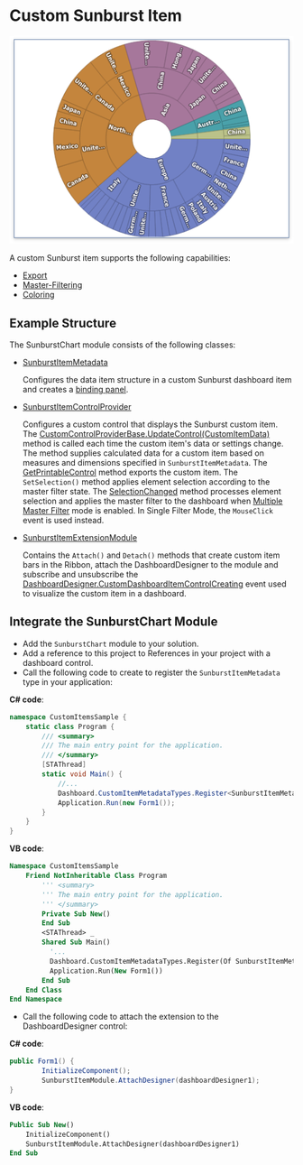 # Custom Sunburst Item

![Sunbusrst](../../../../images/SunBurst.png)

A custom Sunburst item supports the following capabilities:

* [Export](http://docs.devexpress.devx/Dashboard/15187/winforms-dashboard/winforms-designer/create-dashboards-in-the-winforms-designer/printing-and-exporting?v=21.1&p=netframework)
* [Master-Filtering](http://docs.devexpress.devx/Dashboard/15702/winforms-dashboard/winforms-designer/create-dashboards-in-the-winforms-designer/interactivity/master-filtering?v=21.1)
* [Coloring](http://docs.devexpress.devx/Dashboard/17868/winforms-dashboard/winforms-designer/create-dashboards-in-the-winforms-designer/appearance-customization/coloring?v=21.1) 

## Example Structure

The SunburstChart module consists of the following classes:

* [SunburstItemMetadata](SunburstItemMetadata.cs)

   Configures the data item structure in a custom Sunburst dashboard item and creates a [binding panel](http://docs.devexpress.devx/Dashboard/15622/winforms-dashboard/winforms-designer/ui-elements/data-items-pane?v=21.1). 

* [SunburstItemControlProvider](SunburstItemControlProvider.cs)

   Configures a custom control that displays the Sunburst custom item. The [CustomControlProviderBase.UpdateControl(CustomItemData)](http://docs.devexpress.devx/Dashboard/DevExpress.DashboardWin.CustomControlProviderBase.UpdateControl(DevExpress.DashboardCommon.CustomItemData)?v=21.1&p=netframework) method is called each time the custom item's data or settings change. The method supplies calculated data for a custom item based on measures and dimensions specified in `SunburstItemMetadata`. The [GetPrintableControl](http://docs.devexpress.devx/Dashboard/DevExpress.DashboardWin.CustomControlProviderBase.GetPrintableControl(DevExpress.DashboardCommon.CustomItemData-DevExpress.DashboardCommon.CustomItemExportInfo)?v=21.1&p=netframework) method exports the custom item. 
The `SetSelection()` method applies element selection according to the master filter state. The [SelectionChanged](http://docs.devexpress.devx/WindowsForms/DevExpress.XtraMap.MapControl.SelectionChanged?p=netframework) method processes element selection and applies the master filter to the dashboard when [Multiple Master Filter](http://docs.devexpress.devx/Dashboard/15702/winforms-dashboard/winforms-designer/create-dashboards-in-the-winforms-designer/interactivity/master-filtering?v=21.1) mode is enabled. In Single Filter Mode, the `MouseClick` event is used instead.


* [SunburstItemExtensionModule](SunburstItemExtensionModule.cs)

   Contains the `Attach()` and `Detach()` methods that create custom item bars in the Ribbon, attach the DashboardDesigner to the module and subscribe and unsubscribe the [DashboardDesigner.CustomDashboardItemControlCreating](xref:DevExpress.DashboardWin.DashboardDesigner.CustomDashboardItemControlCreating) event used to visualize the custom item in a dashboard.

## Integrate the SunburstChart Module 

* Add the `SunburstChart` module to your solution.
* Add a reference to this project to References in your project with a dashboard control.
* Call the following code to create to register the `SunburstItemMetadata` type in your application:

**C# code**:
```csharp
namespace CustomItemsSample {
    static class Program {
        /// <summary>
        /// The main entry point for the application.
        /// </summary>
        [STAThread]
        static void Main() {
            //...
            Dashboard.CustomItemMetadataTypes.Register<SunburstItemMetadata>();
            Application.Run(new Form1());
        }
    }
}
```

**VB code**: 
```vb
Namespace CustomItemsSample
    Friend NotInheritable Class Program
        ''' <summary>
        ''' The main entry point for the application.
        ''' </summary>
        Private Sub New()
        End Sub
        <STAThread> _
        Shared Sub Main()
          '...
          Dashboard.CustomItemMetadataTypes.Register(Of SunburstItemMetadata)()
          Application.Run(New Form1())
        End Sub
    End Class
End Namespace
```
* Call the following code to attach the extension to the DashboardDesigner control:

**C# code**:
```csharp
public Form1() {
        InitializeComponent();
        SunburstItemModule.AttachDesigner(dashboardDesigner1);
}
``` 

**VB code**: 
```vb
Public Sub New()
	InitializeComponent()
	SunburstItemModule.AttachDesigner(dashboardDesigner1)
End Sub
``` 
